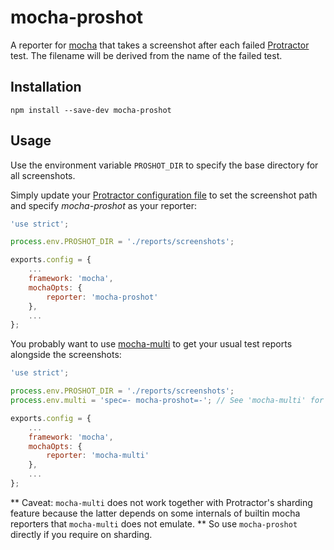 # mocha-proshot

A reporter for [mocha](http://mochajs.org) that takes a screenshot after each failed [Protractor](http://angular.github.io/protractor/) test. The filename will be derived from the name of the failed test.

## Installation
```
npm install --save-dev mocha-proshot
```

## Usage
Use the environment variable `PROSHOT_DIR` to specify the base directory for all screenshots.

Simply update your [Protractor configuration file](https://github.com/angular/protractor/blob/master/docs/referenceConf.js) to set the screenshot path and specify _mocha-proshot_ as your reporter:

```javascript
'use strict';

process.env.PROSHOT_DIR = './reports/screenshots';

exports.config = {
	...
    framework: 'mocha',
    mochaOpts: {
        reporter: 'mocha-proshot'
    },
	...
};
```

You probably want to use [mocha-multi](https://github.com/glenjamin/mocha-multi) to get your usual test reports alongside the screenshots:

```javascript
'use strict';

process.env.PROSHOT_DIR = './reports/screenshots';
process.env.multi = 'spec=- mocha-proshot=-'; // See 'mocha-multi' for configuration details

exports.config = {
	...
    framework: 'mocha',
    mochaOpts: {
        reporter: 'mocha-multi'
    },
	...
};
```

** Caveat: `mocha-multi` does not work together with Protractor's sharding feature because the latter depends on some internals of builtin mocha reporters that `mocha-multi` does not emulate. ** So use `mocha-proshot` directly if you require on sharding.

